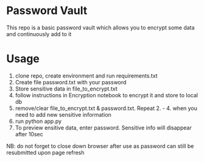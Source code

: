 # Password Vault
This repo is a basic password vault which allows you to encrypt some data and continuously add to it

# Usage
1. clone repo, create environment and run requirements.txt
2. Create file password.txt with your password
3. Store sensitive data in file_to_encrypt.txt
4. follow instructions in Encryption notebook to encrypt it and store to local db
5. remove/clear file_to_encrypt.txt & password.txt. Repeat 2. - 4. when you need to add new sensitive information
6. run python app.py
7. To preview ensitive data, enter password. Sensitive info will disappear after 10sec

NB: do not forget to close down browser after use as password can still be resubmitted upon page refresh